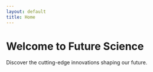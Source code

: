 ```yaml
---
layout: default
title: Home
---
```

<h1>Welcome to Future Science</h1>
<p>Discover the cutting-edge innovations shaping our future.</p>
